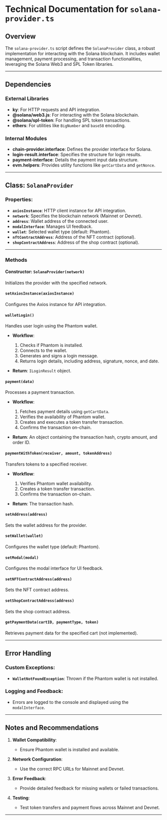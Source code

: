 # Technical Documentation for `solana-provider.ts`

## Overview

The `solana-provider.ts` script defines the `SolanaProvider` class, a robust implementation for interacting with the Solana blockchain. It includes wallet management, payment processing, and transaction functionalities, leveraging the Solana Web3 and SPL Token libraries.

---

## Dependencies

### External Libraries

- **ky**: For HTTP requests and API integration.
- **@solana/web3.js**: For interacting with the Solana blockchain.
- **@solana/spl-token**: For handling SPL token transactions.
- **ethers**: For utilities like `BigNumber` and `base58` encoding.

### Internal Modules

- **chain-provider.interface**: Defines the provider interface for Solana.
- **login-result.interface**: Specifies the structure for login results.
- **payment-interface**: Details the payment input data structure.
- **evm.helpers**: Provides utility functions like `getCartData` and `getNonce`.

---

## Class: `SolanaProvider`

### Properties:

- **`axiosInstance`**: HTTP client instance for API integration.
- **`network`**: Specifies the blockchain network (Mainnet or Devnet).
- **`address`**: Wallet address of the connected user.
- **`modalInterface`**: Manages UI feedback.
- **`wallet`**: Selected wallet type (default: Phantom).
- **`nftContractAddress`**: Address of the NFT contract (optional).
- **`shopContractAddress`**: Address of the shop contract (optional).

---

### Methods

#### Constructor: `SolanaProvider(network)`

Initializes the provider with the specified network.

#### `setAxiosInstance(axiosInstance)`

Configures the Axios instance for API integration.

#### `walletLogin()`

Handles user login using the Phantom wallet.

- **Workflow**:

  1. Checks if Phantom is installed.
  2. Connects to the wallet.
  3. Generates and signs a login message.
  4. Returns login details, including address, signature, nonce, and date.

- **Return**: `ILoginResult` object.

#### `payment(data)`

Processes a payment transaction.

- **Workflow**:

  1. Fetches payment details using `getCartData`.
  2. Verifies the availability of Phantom wallet.
  3. Creates and executes a token transfer transaction.
  4. Confirms the transaction on-chain.

- **Return**: An object containing the transaction hash, crypto amount, and order ID.

#### `paymentWithToken(receiver, amount, tokenAddress)`

Transfers tokens to a specified receiver.

- **Workflow**:

  1. Verifies Phantom wallet availability.
  2. Creates a token transfer transaction.
  3. Confirms the transaction on-chain.

- **Return**: The transaction hash.

#### `setAddress(address)`

Sets the wallet address for the provider.

#### `setWallet(wallet)`

Configures the wallet type (default: Phantom).

#### `setModal(modal)`

Configures the modal interface for UI feedback.

#### `setNFTContractAddress(address)`

Sets the NFT contract address.

#### `setShopContractAddress(address)`

Sets the shop contract address.

#### `getPaymentData(cartID, paymentType, token)`

Retrieves payment data for the specified cart (not implemented).

---

## Error Handling

### Custom Exceptions:

- **`WalletNotFoundException`**: Thrown if the Phantom wallet is not installed.

### Logging and Feedback:

- Errors are logged to the console and displayed using the `modalInterface`.

---

## Notes and Recommendations

1. **Wallet Compatibility**:

   - Ensure Phantom wallet is installed and available.

2. **Network Configuration**:

   - Use the correct RPC URLs for Mainnet and Devnet.

3. **Error Feedback**:

   - Provide detailed feedback for missing wallets or failed transactions.

4. **Testing**:
   - Test token transfers and payment flows across Mainnet and Devnet.

---
